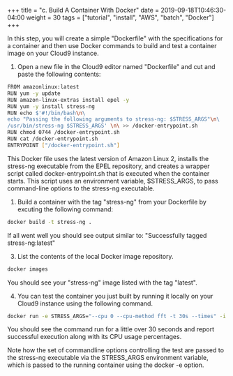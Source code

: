 +++
title = "c. Build A Container With Docker"
date = 2019-09-18T10:46:30-04:00
weight = 30
tags = ["tutorial", "install", "AWS", "batch", "Docker"]
+++

In this step, you will create a simple "Dockerfile" with the specifications for a container and then use Docker commands to build and test a container image on your Cloud9 instance. 

1. Open a new file in the Cloud9 editor named "Dockerfile" and cut and paste the following contents:

```bash
FROM amazonlinux:latest
RUN yum -y update
RUN amazon-linux-extras install epel -y
RUN yum -y install stress-ng
RUN echo $'#!/bin/bash\n\
echo "Passing the following arguments to stress-ng: $STRESS_ARGS"\n\
/usr/bin/stress-ng $STRESS_ARGS' \n\ >> /docker-entrypoint.sh 
RUN chmod 0744 /docker-entrypoint.sh
RUN cat /docker-entrypoint.sh
ENTRYPOINT ["/docker-entrypoint.sh"]
```
This Docker file uses the latest version of Amazon Linux 2, installs the stress-ng executable from the EPEL repository, and creates a wrapper script called docker-entrypoint.sh that is executed when the container starts. This script uses an environment variable, $STRESS_ARGS, to pass command-line options to the stress-ng executable.

1. Build a container with the tag "stress-ng" from your Dockerfile by excuting the following command:

```bash
docker build -t stress-ng .
```

If all went well you should see output similar to: "Successfully tagged stress-ng:latest"

3. List the contents of the local Docker image repository.

```bash
docker images
```
You should see your "stress-ng" image listed with the tag "latest".

4. You can test the container you just built by running it locally on your Cloud9 instance using the following command.

```bash
docker run -e STRESS_ARGS="--cpu 0 --cpu-method fft -t 30s --times" -i stress-ng
```
You should see the command run for a little over 30 seconds and report successful execution along with its CPU usage percentages. 

Note how the set of commandline options controlling the test are passed to the stress-ng executable via the STRESS_ARGS environment variable, which is passed to the running container using the docker -e option.
